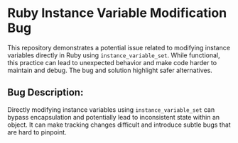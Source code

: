 # Ruby Instance Variable Modification Bug

This repository demonstrates a potential issue related to modifying instance variables directly in Ruby using `instance_variable_set`. While functional, this practice can lead to unexpected behavior and make code harder to maintain and debug.  The bug and solution highlight safer alternatives.

## Bug Description:

Directly modifying instance variables using `instance_variable_set` can bypass encapsulation and potentially lead to inconsistent state within an object. It can make tracking changes difficult and introduce subtle bugs that are hard to pinpoint.